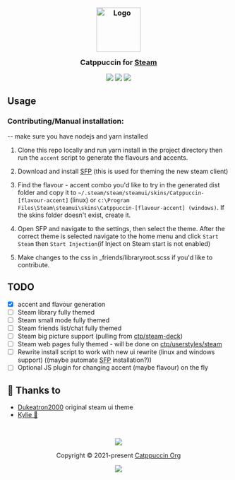 

<h3 align="center">
	<img src="https://raw.githubusercontent.com/catppuccin/catppuccin/main/assets/logos/exports/1544x1544_circle.png" width="100" alt="Logo"/><br/>
	<img src="https://raw.githubusercontent.com/catppuccin/catppuccin/main/assets/misc/transparent.png" height="30" width="0px"/>
	Catppuccin for <a href="https://store.steampowered.com/">Steam</a>
	<img src="https://raw.githubusercontent.com/catppuccin/catppuccin/main/assets/misc/transparent.png" height="30" width="0px"/>
</h3>

<p align="center">
    <a href="https://github.com/catppuccin/steam/stargazers"><img src="https://img.shields.io/github/stars/catppuccin/steam?colorA=363a4f&colorB=b7bdf8&style=for-the-badge"></a>
    <a href="https://github.com/catppuccin/steam/issues"><img src="https://img.shields.io/github/issues/catppuccin/steam?colorA=363a4f&colorB=f5a97f&style=for-the-badge"></a>
    <a href="https://github.com/catppuccin/steam/contributors"><img src="https://img.shields.io/github/contributors/catppuccin/steam?colorA=363a4f&colorB=a6da95&style=for-the-badge"></a>
</p>

<!-- <p align="center">
	<img src="https://raw.githubusercontent.com/Dukeatron/steam/main/assets/ss.png"/>
</p>

## Previews

<details>
<summary>🌻 Latte</summary>
<img src="https://raw.githubusercontent.com/catppuccin/steam/main/assets/latte.png"/>
</details>
<details>
<summary>🪴 Frappé</summary>
<img src="https://raw.githubusercontent.com/catppuccin/steam/main/assets/frappe.png"/>
</details>
<details>
<summary>🌺 Macchiato</summary>
<img src="https://raw.githubusercontent.com/catppuccin/steam/main/assets/macchiato.png"/>
</details>
<details>
<summary>🌿 Mocha</summary>
<img src="https://raw.githubusercontent.com/catppuccin/steam/main/assets/mocha.png"/>
</details> -->

## Usage

<!-- ### Automated installation (linux only):
Just run this command in your favorite terminal emulator!
```bash
bash <(curl -s https://raw.githubusercontent.com/catppuccin/steam/main/install.sh)
```

Or, if you use the fish shell, do this:
```fish
bash ( curl -s https://raw.githubusercontent.com/catppuccin/steam/main/install.sh | psub )
``` -->
### Contributing/Manual installation:
-- make sure you have nodejs and yarn installed
1.  Clone this repo locally and run yarn install in the project directory then run the `accent` script to generate the flavours and accents.
2.  Download and install [SFP](https://github.com/PhantomGamers/SFP) (this is used for theming the new steam client)
3.  Find the flavour - accent combo you'd like to try in the generated dist folder and copy it to `~/.steam/steam/steamui/skins/Catppuccin-[flavour-accent]` (linux) or `c:\Program Files\Steam\steamui\skins\Catppuccin-[flavour-accent] (windows)`. If the skins folder doesn't exist, create it.
4.  Open SFP and navigate to the settings, then select the theme. After the correct theme is selected navigate to the home menu and click `Start Steam` then `Start Injection`(if Inject on Steam start is not enabled)

5. Make changes to the css in _friends/libraryroot.scss if you'd like to contribute.


<!-- ### NOTE: [steam-library](https://github.com/AikoMidori/steam-library), which the library styling is based on, has strange steps for windows-- until there is a separate implementation that accounts for this, windows users will only be able to style the header, and some of the panels.
### NOTE 2: Latte is extremely painful to theme for, so at the moment it isn't nearly as complete as the dark themes. -->

## TODO

- [x] accent and flavour generation
- [ ] Steam library fully themed
- [ ] Steam small mode fully themed
- [ ] Steam friends list/chat fully themed
- [ ] Steam big picture support (pulling from [ctp/steam-deck](https://github.com/Catppuccin/steam-deck))
- [ ] Steam web pages fully themed - will be done on [ctp/userstyles/steam](https://github.com/Catppuccin/userstyles)
- [ ] Rewrite install script to work with new ui rewrite (linux and windows support) ((maybe automate [SFP](https://github.com/PhantomGamers/SFP) installation?))
- [ ] Optional JS plugin for changing accent (maybe flavour) on the fly
	
## 💝 Thanks to

- [Dukeatron2000](https://github.com/Dukeatron) original steam ui theme
- [Kylie 🍪](https://github.com/covkie)

&nbsp;

<p align="center">
	<img src="https://raw.githubusercontent.com/catppuccin/catppuccin/main/assets/footers/gray0_ctp_on_line.svg?sanitize=true" />
</p>

<p align="center">
	Copyright &copy; 2021-present <a href="https://github.com/catppuccin" target="_blank">Catppuccin Org</a>
</p>

<p align="center">
	<a href="https://github.com/catppuccin/catppuccin/blob/main/LICENSE"><img src="https://img.shields.io/static/v1.svg?style=for-the-badge&label=License&message=MIT&logoColor=d9e0ee&colorA=363a4f&colorB=b7bdf8"/></a>
</p>
